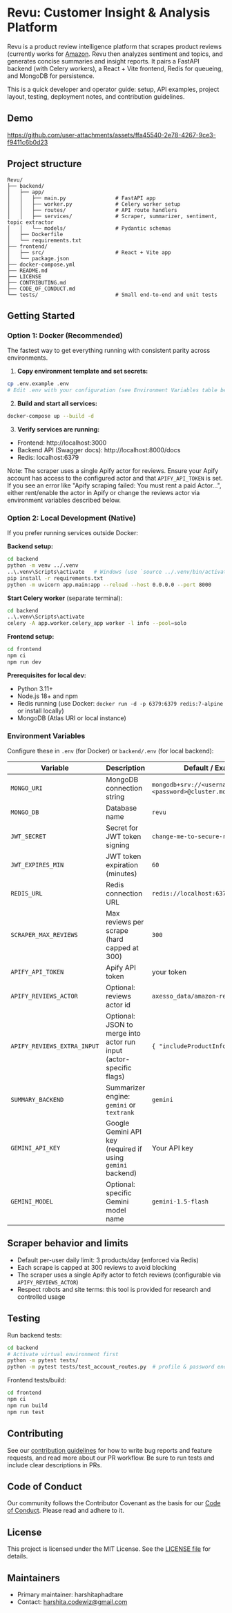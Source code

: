 # Revu: Customer Insight & Analysis Platform 

Revu is a product review intelligence platform that scrapes product reviews (currently works for [Amazon](https://amazon.com). Revu then analyzes sentiment and topics, and generates concise summaries and insight reports. It pairs a FastAPI backend (with Celery workers), a React + Vite frontend, Redis for queueing, and MongoDB for persistence.

This is a quick developer and operator guide: setup, API examples, project layout, testing, deployment notes, and contribution guidelines.

## Demo

https://github.com/user-attachments/assets/ffa45540-2e78-4267-9ce3-f9411c6b0d23

## Project structure

```
Revu/
├── backend/
│   ├── app/
│   │   ├── main.py                # FastAPI app
│   │   ├── worker.py              # Celery worker setup
│   │   ├── routes/                # API route handlers
│   │   ├── services/              # Scraper, summarizer, sentiment, topic extractor
│   │   └── models/                # Pydantic schemas
│   ├── Dockerfile
│   └── requirements.txt
├── frontend/
│   ├── src/                       # React + Vite app
│   └── package.json
├── docker-compose.yml
├── README.md
├── LICENSE
├── CONTRIBUTING.md
├── CODE_OF_CONDUCT.md
└── tests/                         # Small end-to-end and unit tests
```

## Getting Started

### Option 1: Docker (Recommended)

The fastest way to get everything running with consistent parity across environments.

1. **Copy environment template and set secrets:**

```bash
cp .env.example .env
# Edit .env with your configuration (see Environment Variables table below)
```

2. **Build and start all services:**

```bash
docker-compose up --build -d
```

3. **Verify services are running:**

- Frontend: http://localhost:3000
- Backend API (Swagger docs): http://localhost:8000/docs
- Redis: localhost:6379

Note: The scraper uses a single Apify actor for reviews. Ensure your Apify account has access to the configured actor and that `APIFY_API_TOKEN` is set. If you see an error like "Apify scraping failed: You must rent a paid Actor...", either rent/enable the actor in Apify or change the reviews actor via environment variables described below.

### Option 2: Local Development (Native)

If you prefer running services outside Docker:

**Backend setup:**

```bash
cd backend
python -m venv ../.venv
..\.venv\Scripts\activate   # Windows (use `source ../.venv/bin/activate` on Linux/Mac)
pip install -r requirements.txt
python -m uvicorn app.main:app --reload --host 0.0.0.0 --port 8000
```

**Start Celery worker** (separate terminal):

```bash
cd backend
..\.venv\Scripts\activate
celery -A app.worker.celery_app worker -l info --pool=solo
```

**Frontend setup:**

```bash
cd frontend
npm ci
npm run dev
```

**Prerequisites for local dev:**

- Python 3.11+
- Node.js 18+ and npm
- Redis running (use Docker: `docker run -d -p 6379:6379 redis:7-alpine` or install locally)
- MongoDB (Atlas URI or local instance)

### Environment Variables

Configure these in `.env` (for Docker) or `backend/.env` (for local backend):

| Variable                    | Description                                                         | Default / Example                                              |
| --------------------------- | ------------------------------------------------------------------- | -------------------------------------------------------------- |
| `MONGO_URI`                 | MongoDB connection string                                           | `mongodb+srv://<username>:<password>@cluster.mongodb.net/revu` |
| `MONGO_DB`                  | Database name                                                       | `revu`                                                         |
| `JWT_SECRET`                | Secret for JWT token signing                                        | `change-me-to-secure-random-string`                            |
| `JWT_EXPIRES_MIN`           | JWT token expiration (minutes)                                      | `60`                                                           |
| `REDIS_URL`                 | Redis connection URL                                                | `redis://localhost:6379/0`                                     |
| `SCRAPER_MAX_REVIEWS`       | Max reviews per scrape (hard capped at 300)                         | `300`                                                          |
| `APIFY_API_TOKEN`           | Apify API token                                                     | your token                                                     |
| `APIFY_REVIEWS_ACTOR`       | Optional: reviews actor id                                          | `axesso_data/amazon-reviews-scraper`                           |
| `APIFY_REVIEWS_EXTRA_INPUT` | Optional: JSON to merge into actor run input (actor-specific flags) | `{ "includeProductInfo": true }`                               |
| `SUMMARY_BACKEND`           | Summarizer engine: `gemini` or `textrank`                           | `gemini`                                                       |
| `GEMINI_API_KEY`            | Google Gemini API key (required if using `gemini` backend)          | Your API key                                                   |
| `GEMINI_MODEL`              | Optional: specific Gemini model name                                | `gemini-1.5-flash`                                             |

## Scraper behavior and limits

- Default per-user daily limit: 3 products/day (enforced via Redis)
- Each scrape is capped at 300 reviews to avoid blocking
- The scraper uses a single Apify actor to fetch reviews (configurable via `APIFY_REVIEWS_ACTOR`)
- Respect robots and site terms: this tool is provided for research and controlled usage

## Testing

Run backend tests:

```bash
cd backend
# Activate virtual environment first
python -m pytest tests/
python -m pytest tests/test_account_routes.py  # profile & password endpoints
```

Frontend tests/build:

```bash
cd frontend
npm ci
npm run build
npm run test
```

## Contributing

See our [contribution guidelines](https://github.com/harshitaphadtare/Revu/blob/main/CONTRIBUTING.md) for how to write bug reports and feature requests, and read more about our PR workflow. Be sure to run tests and include clear descriptions in PRs.

## Code of Conduct

Our community follows the Contributor Covenant as the basis for our [Code of Conduct](https://github.com/harshitaphadtare/Revu/blob/main/CODE_OF_CONDUCT.md). Please read and adhere to it.

## License

This project is licensed under the MIT License. See the [LICENSE file](https://github.com/harshitaphadtare/Revu/blob/main/LICENSE) for details.

## Maintainers

- Primary maintainer: harshitaphadtare
- Contact: harshita.codewiz@gmail.com
